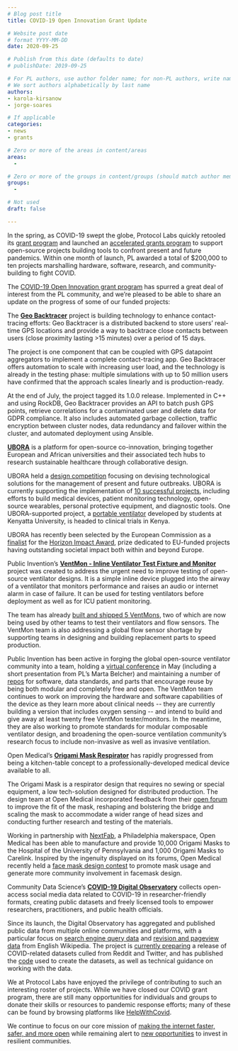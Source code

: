 ```yaml
---
# Blog post title
title: COVID-19 Open Innovation Grant Update

# Website post date
# format YYYY-MM-DD
date: 2020-09-25

# Publish from this date (defaults to date)
# publishDate: 2019-09-25

# For PL authors, use author folder name; for non-PL authors, write name as in paper within ""
# We sort authors alphabetically by last name
authors:
- karola-kirsanow
- jorge-soares

# If applicable
categories:
- news
- grants

# Zero or more of the areas in content/areas
areas:
  -

# Zero or more of the groups in content/groups (should match author membership)
groups:
  -

# Not used
draft: false

---
```


In the spring, as COVID-19 swept the globe, Protocol Labs quickly retooled its [grant program](https://github.com/protocol/research-rfps) and launched an [accelerated grants program](https://research.protocol.ai/blog/2020/protocol-labs-launches-a-covid-19-open-innovation-grants-program/) to support open-source projects building tools to confront present and future pandemics. Within one month of launch, PL awarded a total of $200,000 to ten projects marshalling hardware, software, research, and community-building to fight COVID.

The [COVID-19 Open Innovation grant program](https://research.protocol.ai/blog/2020/announcing-our-covid-19-open-innovation-grant-awardees/) has spurred a great deal of interest from the PL community, and we’re pleased to be able to share an update on the progress of some of our funded projects:

The [**Geo Backtracer**](https://github.com/aimxhaisse/geo-backtracer) project is building technology to enhance contact-tracing efforts: Geo Backtracer is a distributed backend to store users’ real-time GPS locations and provide a way to backtrace close contacts between users (close proximity lasting  >15 minutes) over a period of 15 days.

The project is one component that can be coupled with GPS datapoint aggregators to implement a complete contact-tracing app. Geo Backtracer offers automation to scale with increasing user load, and the technology is already in the testing phase: multiple simulations with up to 50 million users have confirmed that the approach scales linearly and is production-ready.

At the end of July, the project tagged its 1.0.0 release. Implemented in C++ and using RockDB, Geo Backtracer provides an API to batch push GPS points, retrieve correlations for a contaminated user and delete data for GDPR compliance. It also includes automated garbage collection, traffic encryption between cluster nodes, data redundancy and failover within the cluster, and automated deployment using Ansible.

[**UBORA**](http://ubora-biomedical.org/ubora-design-competition-2020/ ) is a platform for open-source co-innovation, bringing together European and African universities and their associated tech hubs to research sustainable healthcare through collaborative design.

UBORA  held a [design competition](http://ubora-biomedical.org/ubora-design-competition-2020/) focusing on devising technological solutions for the management of present and future outbreaks. UBORA is currently supporting the implementation of [10 successful projects](http://ubora-biomedical.org/winner-of-the-ubora-design-competition-2020/), including efforts to build medical devices, patient monitoring technology, open-source wearables, personal protective equipment, and diagnostic tools. One UBORA-supported project, a [portable ventilator](https://platform.ubora-biomedical.org/projects/e9f27389-7ccc-4360-9019-52a5fdcc7687) developed by students at Kenyatta University,  is headed to clinical trials in Kenya.

UBORA has recently been selected by the European Commission as a [finalist](https://ec.europa.eu/info/news/horizon-impact-award-2020-10-finalists-short-listed-2020-sep-15_en&pk_campaign=rss_page) for the [Horizon Impact Award](https://ec.europa.eu/info/research-and-innovation/funding/funding-opportunities/prizes/horizon-impact-award_en), prize dedicated to EU-funded projects having outstanding societal impact  both within and beyond Europe.

Public Invention’s [**VentMon - Inline Ventilator Test Fixture and Monitor**](https://github.com/PubInv/ventmon-ventilator-inline-test-monitor) project was created to address the urgent need to improve testing of open-source ventilator designs. It is a simple inline device plugged into the airway of a ventilator that monitors performance and raises an audio or internet alarm in case of failure. It can be used for testing ventilators before deployment as well as for ICU patient monitoring.

The team has already [built and shipped 5 VentMons](https://www.pubinv.org/project/ventmon/), two of which are now being used by other teams to test their ventilators and flow sensors. The VentMon team is also addressing a global flow sensor shortage by supporting teams in designing and building replacement parts to speed production.

Public Invention has been active in forging the global open-source ventilator community into a team, holding a [virtual conference](https://www.pubinv.org/2020/06/26/videos-from-vent-con-2020-available-now/) in May (including a short presentation from PL’s Marta Belcher) and maintaining a number of [repos](https://github.com/PubInv) for software, data standards, and parts that encourage reuse by being both modular and completely free and open. The VentMon team continues to work on improving the hardware and software capabilities of the device as they learn more about clinical needs -- they are currently building a version that includes oxygen sensing -- and intend to build and give away at least twenty free VentMon tester/monitors. In the meantime, they are also working to promote standards for modular composable ventilator design, and broadening the open-source ventilation community’s research focus to include non-invasive as well as invasive ventilation.


Open Medical’s [**Origami Mask Respirator**](https://www.openmedicalinnovation.com/projects/origami-mask) has rapidly progressed from being a kitchen-table concept to a professionally-developed medical device available to all.

The Origami Mask is a respirator design that requires no sewing or special equipment, a low tech-solution designed for distributed production. The design team at Open Medical incorporated feedback from their [open forum](https://www.openmedicalinnovation.com/projects/origami-mask/forum) to improve the fit of the mask, reshaping and bolstering the bridge and scaling the mask to accommodate a wider range of head sizes and conducting  further research and testing of the materials.

Working in partnership with [NextFab](https://nextfab.com/), a Philadelphia makerspace, Open Medical has been able to manufacture and provide 10,000 Origami Masks to the Hospital of the University of Pennsylvania and 1,000 Origami Masks to Carelink. Inspired by the ingenuity displayed on its forums, Open Medical recently held a [face mask design contest](https://www.openmedicalinnovation.com/projects/origami-mask/design-contest) to promote mask usage and  generate more community involvement in facemask design.

Community Data Science’s [**COVID-19 Digital Observatory**](https://wiki.communitydata.science/COVID-19_Digital_Observatory) collects open-access social media data related to COVID-19 in researcher-friendly formats, creating public datasets and freely licensed tools to empower researchers, practitioners, and public health officials.

Since its launch, the Digital Observatory has aggregated and published public data from multiple online communities and platforms, with a particular focus on [search engine query data](https://covid19.communitydata.science/datasets/search_results/)  and [revision and pageview data](https://covid19.communitydata.science/datasets/wikipedia/) from English Wikipedia. The project is [currently preparing](https://blog.communitydata.science/update-on-the-covid-19-digital-observatory/) a release of COVID-related datasets culled from Reddit and Twitter, and has published the [code](https://github.com/CommunityDataScienceCollective/COVID-19_Digital_Observatory) used to create the datasets, as well as technical guidance on working with the data.

We at Protocol Labs have enjoyed the privilege of contributing to such an interesting roster of projects. While we have closed our COVID grant program, there are still many opportunities for individuals and groups to donate their skills or resources to pandemic response efforts; many of these can be found by browsing platforms like [HelpWithCovid](https://helpwithcovid.com/projects).

We continue to focus on our core mission of [making the internet faster, safer, and more open](https://research.protocol.ai/blog/2020/how-content-addressing-can-solve-streaming-challenges-as-networks-are-overloaded/) while remaining alert to [new opportunities](https://openresearchlab.org/basic-income) to invest in resilient communities.
